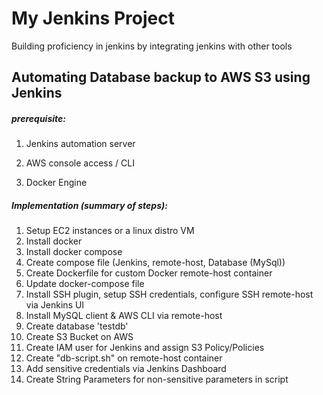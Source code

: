 # My Jenkins Project

Building proficiency in jenkins by integrating jenkins with other tools


## Automating Database backup to AWS S3 using Jenkins 

##### prerequisite:

1. Jenkins automation server

2. AWS console access / CLI 

3. Docker Engine

##### Implementation (summary of steps):

1. Setup EC2 instances or a linux distro VM
2. Install docker
3. Install docker compose
4. Create compose file (Jenkins, remote-host, Database (MySql))
5. Create Dockerfile for custom Docker remote-host container
6. Update docker-compose file
7. Install SSH plugin, setup SSH credentials, configure SSH remote-host via Jenkins UI
8. Install MySQL client & AWS CLI  via remote-host
9. Create database 'testdb'
10. Create S3 Bucket on AWS
11. Create IAM user for Jenkins and assign S3 Policy/Policies
12. Create "db-script.sh" on remote-host container
13. Add sensitive credentials via Jenkins Dashboard
14. Create String Parameters for non-sensitive parameters in script



